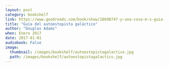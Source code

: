 ```yaml
---
layout: post
category: bookshelf
link: https://www.goodreads.com/book/show/18698747-y-una-cosa-m-s-guia-del-autopista-galactico-de-douglas-adams
title: "Guía del autoestopista galáctico"
author: "Douglas Adams"
when: Enero 2017
date: 2017-01-01
audiobook: False
image:
  thumbnail: /images/bookshelf/autoestopistagalactico.jpg
  path: /images/bookshelf/autoestopistagalactico.jpg
---
```

